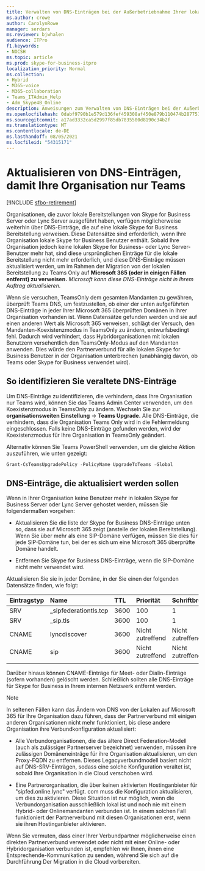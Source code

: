 ```yaml
---
title: Verwalten von DNS-Einträgen bei der Außerbetriebnahme Ihrer lokalen Umgebung
ms.author: crowe
author: CarolynRowe
manager: serdars
ms.reviewer: bjwhalen
audience: ITPro
f1.keywords:
- NOCSH
ms.topic: article
ms.prod: skype-for-business-itpro
localization_priority: Normal
ms.collection:
- Hybrid
- M365-voice
- M365-collaboration
- Teams_ITAdmin_Help
- Adm_Skype4B_Online
description: Anweisungen zum Verwalten von DNS-Einträgen bei der Außerbetriebnahme Ihrer lokalen Skype for Business Umgebung.
ms.openlocfilehash: 0dabf9790b1e579d136fef459308af450e879b110474b2877513855c8e78cf29
ms.sourcegitcommit: a17ad3332ca5d2997f85db7835500d8190c34b2f
ms.translationtype: MT
ms.contentlocale: de-DE
ms.lasthandoff: 08/05/2021
ms.locfileid: "54315171"
---
```

# <a name="update-dns-entries-to-enable-your-organization-to-be-all-teams-only"></a>Aktualisieren von DNS-Einträgen, damit Ihre Organisation nur Teams

[!INCLUDE [sfbo-retirement](../../Hub/includes/sfbo-retirement.md)]

Organisationen, die zuvor lokale Bereitstellungen von Skype for Business Server oder Lync Server ausgeführt haben, verfügen möglicherweise weiterhin über DNS-Einträge, die auf eine lokale Skype for Business Bereitstellung verweisen. Diese Datensätze sind erforderlich, wenn Ihre Organisation lokale Skype for Business Benutzer enthält. Sobald Ihre Organisation jedoch keine lokalen Skype for Business- oder Lync Server-Benutzer mehr hat, sind diese ursprünglichen Einträge für die lokale Bereitstellung nicht mehr erforderlich, und diese DNS-Einträge müssen aktualisiert werden, um im Rahmen der Migration von der lokalen Bereitstellung zu Teams Only auf **Microsoft 365 (oder in einigen Fällen entfernt) zu verweisen.** *Microsoft kann diese DNS-Einträge nicht in Ihrem Auftrag aktualisieren.*

Wenn sie versuchen, TeamsOnly dem gesamten Mandanten zu gewähren, überprüft Teams DNS, um festzustellen, ob einer der unten aufgeführten DNS-Einträge in jeder Ihrer Microsoft 365 überprüften Domänen in Ihrer Organisation vorhanden ist. Wenn Datensätze gefunden werden und sie auf einen anderen Wert als Microsoft 365 verweisen, schlägt der Versuch, den Mandanten-Koexistenzmodus in TeamsOnly zu ändern, entwurfsbedingt fehl. Dadurch wird verhindert, dass Hybridorganisationen mit lokalen Benutzern versehentlich den TeamsOnly-Modus auf den Mandanten anwenden. Dies würde den Partnerverbund für alle lokalen Skype for Business Benutzer in der Organisation unterbrechen (unabhängig davon, ob Teams oder Skype for Business verwendet wird).


## <a name="how-to-identify-stale-dns-records"></a>So identifizieren Sie veraltete DNS-Einträge

Um DNS-Einträge zu identifizieren, die verhindern, dass Ihre Organisation nur Teams wird, können Sie das Teams Admin Center verwenden, um den Koexistenzmodus in TeamsOnly zu ändern. Wechseln Sie zur **organisationsweiten Einstellung**  ->  **Teams Upgrade.** Alle DNS-Einträge, die verhindern, dass die Organisation Teams Only wird in die Fehlermeldung eingeschlossen.  Falls keine DNS-Einträge gefunden werden, wird der Koexistenzmodus für Ihre Organisation in TeamsOnly geändert.   

Alternativ können Sie Teams PowerShell verwenden, um die gleiche Aktion auszuführen, wie unten gezeigt:

   ```PowerShell
   Grant-CsTeamsUpgradePolicy -PolicyName UpgradeToTeams -Global
   ```

## <a name="dns-records-to-be-updated"></a>DNS-Einträge, die aktualisiert werden sollen

Wenn in Ihrer Organisation keine Benutzer mehr in lokalen Skype for Business Server oder Lync Server gehostet werden, müssen Sie folgendermaßen vorgehen:

- Aktualisieren Sie die liste der Skype for Business DNS-Einträge unten so, dass sie auf Microsoft 365 zeigt (anstelle der lokalen Bereitstellung). Wenn Sie über mehr als eine SIP-Domäne verfügen, müssen Sie dies für jede SIP-Domäne tun, bei der es sich um eine Microsoft 365 überprüfte Domäne handelt.

- Entfernen Sie Skype for Business DNS-Einträge, wenn die SIP-Domäne nicht mehr verwendet wird. 

Aktualisieren Sie sie in jeder Domäne, in der Sie einen der folgenden Datensätze finden, wie folgt:

| Eintragstyp | Name | TTL | Priorität | Schriftbreite | Port | Wert |
| :-----| :-----| :---- | :-----| :-----| :-----| :-----|
| SRV | _sipfederationtls.tcp | 3600 |  100 | 1 | 5061  | sipfed.online.lync.com |
| SRV | _sip.tls | 3600  | 100 |    1   | 443   | sipdir.online.lync.com |
| CNAME | lyncdiscover |    3600 |  Nicht zutreffend |   Nicht zutreffend |   Nicht zutreffend |   webdir.online.lync.com |
| CNAME |   sip | 3600 |    Nicht zutreffend |   Nicht zutreffend  | Nicht zutreffend |    sipdir.online.lync.com |
|||||||

Darüber hinaus können CNAME-Einträge für Meet- oder Dialin-Einträge (sofern vorhanden) gelöscht werden. Schließlich sollten alle DNS-Einträge für Skype for Business in Ihrem internen Netzwerk entfernt werden.

> [!Note] 
> In seltenen Fällen kann das Ändern von DNS von der Lokalen auf Microsoft 365 für Ihre Organisation dazu führen, dass der Partnerverbund mit einigen anderen Organisationen nicht mehr funktioniert, bis diese andere Organisation ihre Verbundkonfiguration aktualisiert:
>
> - Alle Verbundorganisationen, die das ältere Direct Federation-Modell (auch als zulässiger Partnerserver bezeichnet) verwenden, müssen ihre zulässigen Domäneneinträge für ihre Organisation aktualisieren, um den Proxy-FQDN zu entfernen. Dieses Legacyverbundmodell basiert nicht auf DNS-SRV-Einträgen, sodass eine solche Konfiguration veraltet ist, sobald Ihre Organisation in die Cloud verschoben wird.
> 
> - Eine Partnerorganisation, die über keinen aktivierten Hostinganbieter für "sipfed.online.lync" verfügt. <span> com muss die Konfiguration aktualisieren, um dies zu aktivieren. Diese Situation ist nur möglich, wenn die Verbundorganisation ausschließlich lokal ist und noch nie mit einem Hybrid- oder Onlinemandanten verbunden ist. In einem solchen Fall funktioniert der Partnerverbund mit diesen Organisationen erst, wenn sie ihren Hostinganbieter aktivieren.
>
> Wenn Sie vermuten, dass einer Ihrer Verbundpartner möglicherweise einen direkten Partnerverbund verwendet oder nicht mit einer Online- oder Hybridorganisation verbunden ist, empfehlen wir Ihnen, ihnen eine Entsprechende-Kommunikation zu senden, während Sie sich auf die Durchführung Der Migration in die Cloud vorbereiten.
  




